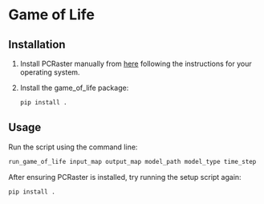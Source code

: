 # Game of Life

## Installation

1. Install PCRaster manually from [here](https://pcraster.geo.uu.nl/downloads/) following the instructions for your operating system.

2. Install the game_of_life package:

   ```sh
   pip install .
   ```

## Usage

Run the script using the command line:

```sh
run_game_of_life input_map output_map model_path model_type time_step
```

After ensuring PCRaster is installed, try running the setup script again:

```sh
pip install .
```

